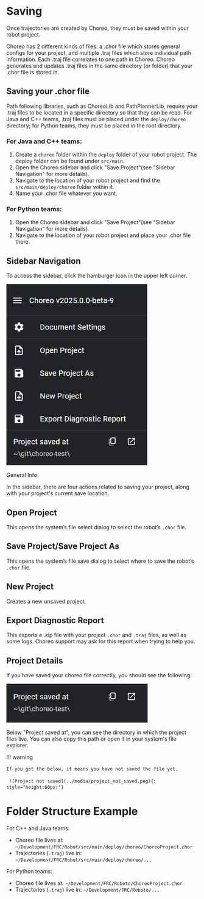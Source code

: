 # Saving

Once trajectories are created by Choreo, they must be saved within your robot project.

Choreo has 2 different kinds of files: a .chor file which stores general configs for your project,
and multiple .traj files which store individual path information. Each .traj file correlates to one path in Choreo. Choreo generates and updates .traj files
in the same directory (or folder) that your .chor file is stored in.

## Saving your .chor file

Path following libraries, such as ChoreoLib and PathPlannerLib, require your .traj files to be located
in a specific directory so that they can be read. For Java and C++ teams, .traj files must be placed under
the `deploy/choreo` directory; for Python teams, they must be placed in the root directory.

### For Java and C++ teams:

1. Create a `choreo` folder within the `deploy` folder of your robot project.
   The deploy folder can be found under `src/main`.
2. Open the Choreo sidebar and click "Save Project"(see "Sidebar Navigation" for more details).
3. Navigate to the location of your robot project and find the `src/main/deploy/choreo` folder within it.
4. Name your .chor file whatever you want.

### For Python teams:

1. Open the Choreo sidebar and click "Save Project"(see "Sidebar Navigation" for more details).
2. Navigate to the location of your robot project and place your .chor file there.

## Sidebar Navigation

To access the sidebar, click the hamburger icon in the upper left corner.

![Sidebar image](../media/sidebar.png)

General Info:

In the sidebar, there are four actions related to saving your project, along with your project's current save location.

## Open Project

This opens the system’s file select dialog to select the robot’s `.chor` file.

## Save Project/Save Project As

This opens the system’s file save dialog to select where to save the robot’s `.chor` file.

## New Project

Creates a new unsaved project.

## Export Diagnostic Report

This exports a .zip file with your project `.chor` and `.traj` files, as well as some logs. Choreo support may ask for this report when trying to help you.

## Project Details

If you have saved your choreo file correctly, you should see the following:

![Project Info](../media/project_info.png)

Below "Project saved at", you can see the directory in which the project files live. You can also copy this path or open it in your system's file explorer.

!!! warning

    If you get the below, it means you have not saved the file yet.

     ![Project not saved](../media/project_not_saved.png){: style="height:60px;"}

# Folder Structure Example

For C++ and Java teams:

- Choreo file lives at: `~/Development/FRC/Robot/src/main/deploy/choreo/ChoreoProject.chor`
- Trajectories (`.traj`) live in: `~/Development/FRC/Robot/src/main/deploy/choreo/...`

For Python teams:

- Choreo file lives at: `~/Development/FRC/Roboto/ChoreoProject.chor`
- Trajectories (`.traj`) live in: `~/Development/FRC/Roboto/...`

